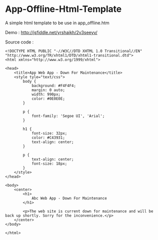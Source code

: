 # App-Offline-Html-Template
A simple html template to be use in app_offline.htm

Demo : http://jsfiddle.net/yrshaikh/2v3seeyv/

Source code : 


    <!DOCTYPE HTML PUBLIC "-//W3C//DTD XHTML 1.0 Transitional//EN" "http://www.w3.org/TR/xhtml1/DTD/xhtml1-transitional.dtd">
    <html xmlns="http://www.w3.org/1999/xhtml">

    <head>
        <title>App Web App - Down For Maintenance</title>
        <style tyle="text/css">
            body {
                background: #F4F4F4;
                margin: 0 auto;
                width: 990px;
                color: #0E0E0E;
            }

            p {
                font-family: 'Segoe UI', 'Arial';
            }

            h1 {
                font-size: 32px;
                color: #C43931;
                text-align: center;
            }

            p {
                text-align: center;
                font-size: 18px;
            }
        </style>
    </head>

    <body>
        <center>
            <h1>
                Abc Web App - Down For Maintenance
            </h1>

            <p>The web site is current down for maintenance and will be back up shortly. Sorry for the inconvenience.</p>
        </center>
    </body>

    </html>
